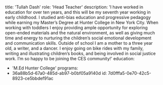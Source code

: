 title: 'Tullah Dash'
role: 'Head Teacher'
description: 'I have worked in education for over ten years, and this will be my seventh year working in early childhood. I studied anti-bias education and progressive pedagogy while earning my Master’s Degree at Hunter College in New York City. When working with toddlers I enjoy providing ample opportunity for exploring open-ended materials and the natural environment, as well as giving much time and energy to nurturing the children’s social emotional development and communication skills. Outside of school I am a mother to a three year old, a writer, and a dancer. I enjoy going on bike rides with my family, writing and illustrating children’s books, and being involved in social justice work. I’m so happy to be joining the CES community!'
education:
  - 'M.Ed Hunter College'
programs:
  - 36a88b5d-67a0-485d-ab97-b0bf05a9140d
id: 7d0fffa5-0e70-42c5-8923-ce5bbdef91ac
